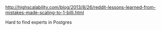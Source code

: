 http://highscalability.com/blog/2013/8/26/reddit-lessons-learned-from-mistakes-made-scaling-to-1-billi.html

Hard to find experts in Postgres
